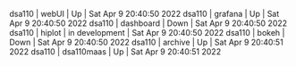 dsa110 | webUI | Up | Sat Apr  9 20:40:50 2022
dsa110 | grafana | Up | Sat Apr  9 20:40:50 2022
dsa110 | dashboard | Down | Sat Apr  9 20:40:50 2022
dsa110 | hiplot | in development | Sat Apr  9 20:40:50 2022
dsa110 | bokeh | Down | Sat Apr  9 20:40:50 2022
dsa110 | archive | Up | Sat Apr  9 20:40:51 2022
dsa110 | dsa110maas | Up | Sat Apr  9 20:40:51 2022
